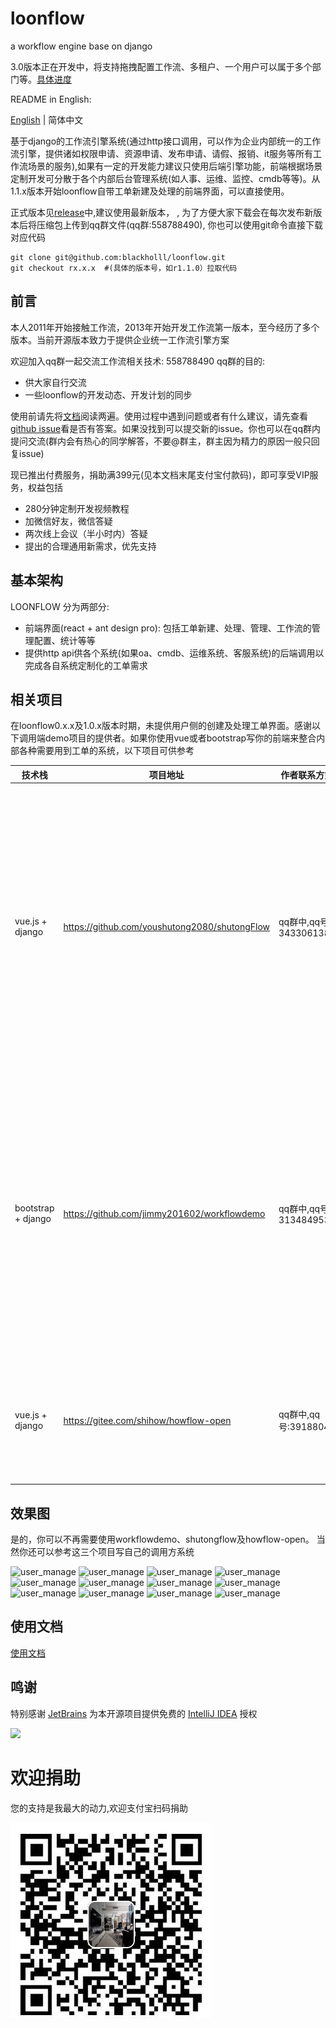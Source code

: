 # loonflow
a workflow engine base on django

3.0版本正在开发中，将支持拖拽配置工作流、多租户、一个用户可以属于多个部门等。[具体进度](https://github.com/blackholll/loonflow/tree/v3.0.1_mui)

README in English: 

[English](./README_en.md) | 简体中文

基于django的工作流引擎系统(通过http接口调用，可以作为企业内部统一的工作流引擎，提供诸如权限申请、资源申请、发布申请、请假、报销、it服务等所有工作流场景的服务),如果有一定的开发能力建议只使用后端引擎功能，前端根据场景定制开发可分散于各个内部后台管理系统(如人事、运维、监控、cmdb等等)。从1.1.x版本开始loonflow自带工单新建及处理的前端界面，可以直接使用。

正式版本见[release](https://github.com/blackholll/loonflow/releases)中,建议使用最新版本， , 为了方便大家下载会在每次发布新版本后将压缩包上传到qq群文件(qq群:558788490), 你也可以使用git命令直接下载对应代码

```
git clone git@github.com:blackholll/loonflow.git
git checkout rx.x.x  #(具体的版本号，如r1.1.0）拉取代码

```


## 前言
本人2011年开始接触工作流，2013年开始开发工作流第一版本，至今经历了多个版本。当前开源版本致力于提供企业统一工作流引擎方案

欢迎加入qq群一起交流工作流相关技术: 558788490
qq群的目的:
- 供大家自行交流
- 一些loonflow的开发动态、开发计划的同步

使用前请先将[文档](http://loonflow.readthedocs.io/)阅读两遍。使用过程中遇到问题或者有什么建议，请先查看[github issue](https://github.com/blackholll/loonflow/issues)看是否有答案。如果没找到可以提交新的issue。你也可以在qq群内提问交流(群内会有热心的同学解答，不要@群主，群主因为精力的原因一般只回复issue)


现已推出付费服务，捐助满399元(见本文档末尾支付宝付款码)，即可享受VIP服务，权益包括
- 280分钟定制开发视频教程
- 加微信好友，微信答疑
- 两次线上会议（半小时内）答疑
- 提出的合理通用新需求，优先支持

## 基本架构
LOONFLOW 分为两部分:
- 前端界面(react + ant design pro): 包括工单新建、处理、管理、工作流的管理配置、统计等等
- 提供http api供各个系统(如果oa、cmdb、运维系统、客服系统)的后端调用以完成各自系统定制化的工单需求

## 相关项目
在loonflow0.x.x及1.0.x版本时期，未提供用户侧的创建及处理工单界面。感谢以下调用端demo项目的提供者。如果你使用vue或者bootstrap写你的前端来整合内部各种需要用到工单的系统，以下项目可供参考
 
技术栈 | 项目地址 | 作者联系方式 | 说明
---|---|---|---
vue.js + django | https://github.com/youshutong2080/shutongFlow | qq群中,qq号: 343306138 |支持PC端浏览器中使用, 功能比较简单,实际使用需要根据自己的需求做适当改造,欢迎提交pr
bootstrap + django | https://github.com/jimmy201602/workflowdemo | qq群中,qq号: 313484953|支持PC端浏览器中使用, 功能比较简单,实际使用需要根据自己的需求做适当改造,欢迎提交pr
vue.js + django |https://gitee.com/shihow/howflow-open | qq群中,qq号:39188043 | 支持在钉钉中使用，迭代中，欢迎提交pr


## 效果图

是的，你可以不再需要使用workflowdemo、shutongflow及howflow-open。 当然你还可以参考这三个项目写自己的调用方系统

![user_manage](/static/images/2.0.x/login.png)
![user_manage](/static/images/2.0.x/workbench.png)
![user_manage](/static/images/2.0.x/new_ticket.png)
![user_manage](/static/images/2.0.x/handle_ticket.png)
![user_manage](/static/images/2.0.x/user.png)
![user_manage](/static/images/2.0.x/workflow_basic_conf.png)
![user_manage](/static/images/2.0.x/custom_field.png)
![user_manage](/static/images/2.0.x/status.png)
![user_manage](/static/images/2.0.x/transition.png)
![user_manage](/static/images/2.0.x/system_config.png)
![user_manage](/static/images/2.0.x/flow_chart.png)
![user_manage](/static/images/2.0.x/statistics.png)


## 使用文档
[使用文档](https://loonflow.readthedocs.io)

## 鸣谢

特别感谢 [JetBrains](https://www.jetbrains.com/?from=mirai) 为本开源项目提供免费的 [IntelliJ IDEA](https://www.jetbrains.com/idea/?from=loonflow)  授权  

[<img src="https://resources.jetbrains.com/storage/products/company/brand/logos/jb_beam.png" width="200"/>](https://www.jetbrains.com/?from=loonflow)

# 欢迎捐助
您的支持是我最大的动力,欢迎支付宝扫码捐助

![donation_code](/static/images/donation_code.png)
